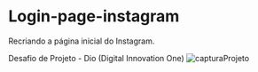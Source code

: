 # Login-page-instagram


Recriando a página inicial do Instagram.

Desafio de Projeto - Dio (Digital Innovation One)
![capturaProjeto](https://user-images.githubusercontent.com/60633445/176335145-2d17a2cd-5aa6-4a01-918c-95c5b2d83940.png)

